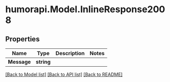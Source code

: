 # humorapi.Model.InlineResponse2008
## Properties

Name | Type | Description | Notes
------------ | ------------- | ------------- | -------------
**Message** | **string** |  | 

[[Back to Model list]](../README.md#documentation-for-models) [[Back to API list]](../README.md#documentation-for-api-endpoints) [[Back to README]](../README.md)

